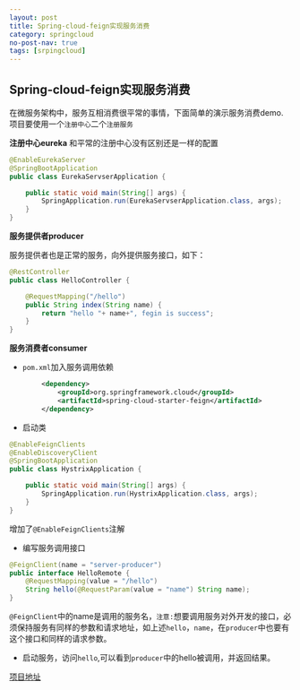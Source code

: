 ```yaml
---
layout: post
title: Spring-cloud-feign实现服务消费
category: springcloud
no-post-nav: true
tags: [srpingcloud]
---
```


## Spring-cloud-feign实现服务消费
在微服务架构中，服务互相消费很平常的事情，下面简单的演示服务消费demo.
项目要使用一个`注册中心`二个`注册服务`

**注册中心eureka**
和平常的注册中心没有区别还是一样的配置
``` java
@EnableEurekaServer
@SpringBootApplication
public class EurekaServserApplication {

	public static void main(String[] args) {
		SpringApplication.run(EurekaServserApplication.class, args);
	}
}

```
**服务提供者producer**

服务提供者也是正常的服务，向外提供服务接口，如下：
``` java
@RestController
public class HelloController {

    @RequestMapping("/hello")
    public String index(String name) {
        return "hello "+ name+", fegin is success";
    }
}
```

**服务消费者consumer**
* `pom.xml`加入服务调用依赖
``` xml
		<dependency>
			<groupId>org.springframework.cloud</groupId>
			<artifactId>spring-cloud-starter-feign</artifactId>
		</dependency>
```
* 启动类
``` java
@EnableFeignClients
@EnableDiscoveryClient
@SpringBootApplication
public class HystrixApplication {

	public static void main(String[] args) {
		SpringApplication.run(HystrixApplication.class, args);
	}
}
```
增加了`@EnableFeignClients`注解
* 编写服务调用接口
``` java
@FeignClient(name = "server-producer")
public interface HelloRemote {
    @RequestMapping(value = "/hello")
    String hello(@RequestParam(value = "name") String name);
}
```
`@FeignClient`中的name是调用的服务名，`注意:`想要调用服务对外开发的接口，必须保持服务有同样的参数和请求地址，如上述`hello`，`name`，在`producer`中也要有这个接口和同样的请求参数。
* 启动服务，访问`hello`,可以看到`producer`中的hello被调用，并返回结果。

[项目地址](https://github.com/love-mh-forever/spring-cloud-examples/tree/master/spring-cloud-feign)

